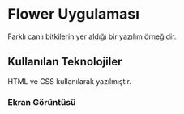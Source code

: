 <h1> Flower Uygulaması </h1>

Farklı canlı bitkilerin yer aldığı bir yazılım örneğidir.

<h2>Kullanılan Teknolojiler</h2>
 
 HTML ve CSS kullanılarak yazılmıştır.

 <h3> Ekran Görüntüsü </h3>